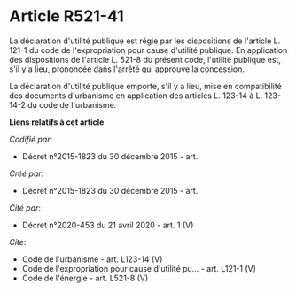 # Article R521-41

La déclaration d'utilité publique est régie par les dispositions de l'article L. 121-1 du code de l'expropriation pour cause
d'utilité publique. En application des dispositions de l'article L. 521-8 du présent code, l'utilité publique est, s'il y a
lieu, prononcée dans l'arrêté qui approuve la concession. 

La déclaration d'utilité publique emporte, s'il y a lieu, mise en compatibilité des documents d'urbanisme en application des
articles L. 123-14 à L. 123-14-2 du code de l'urbanisme.

**Liens relatifs à cet article**

_Codifié par_:

  - Décret n°2015-1823 du 30 décembre 2015 - art.

_Créé par_:

  - Décret n°2015-1823 du 30 décembre 2015 - art.

_Cité par_:

  - Décret n°2020-453 du 21 avril 2020 - art. 1 (V)

_Cite_:

  - Code de l'urbanisme - art. L123-14 (V)
  - Code de l'expropriation pour cause d'utilité pu... - art. L121-1 (V)
  - Code de l'énergie - art. L521-8 (V)
